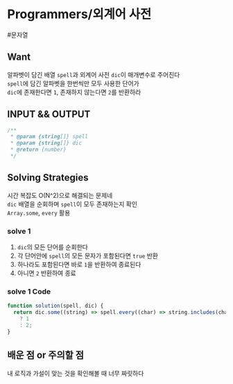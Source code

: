 # Programmers/외계어 사전

#문자열

## Want

알파벳이 담긴 배열 `spell`과 외계어 사전 `dic`이 매개변수로 주어진다  
`spell`에 담긴 알파벳을 한번씩만 모두 사용한 단어가  
`dic`에 존재한다면 `1`, 존재하지 않는다면 `2`를 반환하라

## INPUT && OUTPUT

```js
/**
 * @param {string[]} spell
 * @param {string[]} dic
 * @return {number}
 */
```

## Solving Strategies

시간 복잡도 O(N^2)으로 해결되는 문제네  
`dic` 배열을 순회하며 `spell`이 모두 존재하는지 확인  
`Array.some`, `every` 활용

### solve 1

1. `dic`의 모든 단어를 순회한다
2. 각 단어안에 `spell`의 모든 문자가 포함된다면 `true` 반환
3. 하나라도 포함된다면 바로 `1`을 반환하여 종료된다
4. 아니면 `2` 반환하여 종료

### solve 1 Code

```js
function solution(spell, dic) {
  return dic.some((string) => spell.every((char) => string.includes(char)))
    ? 1
    : 2;
}
```

## 배운 점 or 주의할 점

내 로직과 가설이 맞는 것을 확인해볼 때 너무 짜릿하다
